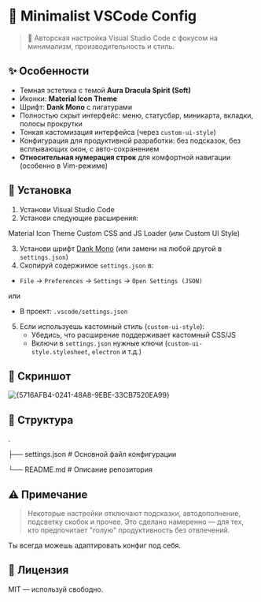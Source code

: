 # 🧠 Minimalist VSCode Config

> 🎨 Авторская настройка Visual Studio Code с фокусом на минимализм, производительность и стиль.

## ✨ Особенности

- Темная эстетика с темой **Aura Dracula Spirit (Soft)**
- Иконки: **Material Icon Theme**
- Шрифт: **Dank Mono** с лигатурами
- Полностью скрыт интерфейс: меню, статусбар, миникарта, вкладки, полосы прокрутки
- Тонкая кастомизация интерфейса (через `custom-ui-style`)
- Конфигурация для продуктивной разработки: без подсказок, без всплывающих окон, с авто-сохранением
- **Относительная нумерация строк** для комфортной навигации (особенно в Vim-режиме)

## 🔧 Установка

1. Установи Visual Studio Code
2. Установи следующие расширения:

Material Icon Theme
Custom CSS and JS Loader (или Custom UI Style)

3. Установи шрифт [Dank Mono](https://dank.sh) (или замени на любой другой в `settings.json`)
4. Скопируй содержимое `settings.json` в:

- `File` → `Preferences` → `Settings` → `Open Settings (JSON)`

или

- В проект: `.vscode/settings.json`

5. Если используешь кастомный стиль (`custom-ui-style`):
   - Убедись, что расширение поддерживает кастомный CSS/JS
   - Включи в `settings.json` нужные ключи (`custom-ui-style.stylesheet`, `electron` и т.д.)

## 🧩 Скриншот

![{5716AFB4-0241-48A8-9EBE-33CB7520EA99}](https://github.com/user-attachments/assets/6bf4668c-86aa-445d-a50a-349d1867e025)

## 📁 Структура

.

├── settings.json # Основной файл конфигурации

└── README.md # Описание репозитория


## ⚠️ Примечание

> Некоторые настройки отключают подсказки, автодополнение, подсветку скобок и прочее. Это сделано намеренно — для тех, кто предпочитает "голую" продуктивность без отвлечений.

Ты всегда можешь адаптировать конфиг под себя.

## 📜 Лицензия

MIT — используй свободно.
